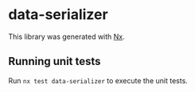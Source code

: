 # data-serializer

This library was generated with [Nx](https://nx.dev).

## Running unit tests

Run `nx test data-serializer` to execute the unit tests.
